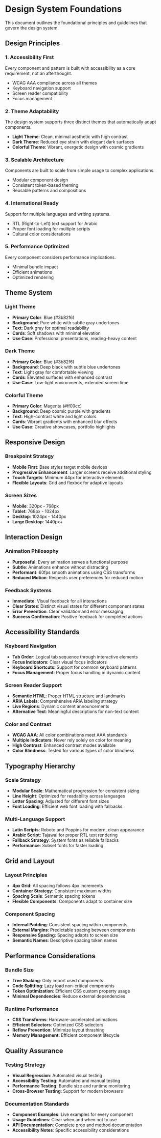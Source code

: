 # Design System Foundations

This document outlines the foundational principles and guidelines that govern the design system.

## Design Principles

### 1. Accessibility First
Every component and pattern is built with accessibility as a core requirement, not an afterthought.
- WCAG AAA compliance across all themes
- Keyboard navigation support
- Screen reader compatibility
- Focus management

### 2. Theme Adaptability
The design system supports three distinct themes that automatically adapt components.
- **Light Theme**: Clean, minimal aesthetic with high contrast
- **Dark Theme**: Reduced eye strain with elegant dark surfaces
- **Colorful Theme**: Vibrant, energetic design with cosmic gradients

### 3. Scalable Architecture
Components are built to scale from simple usage to complex applications.
- Modular component design
- Consistent token-based theming
- Reusable patterns and compositions

### 4. International Ready
Support for multiple languages and writing systems.
- RTL (Right-to-Left) text support for Arabic
- Proper font loading for multiple scripts
- Cultural color considerations

### 5. Performance Optimized
Every component considers performance implications.
- Minimal bundle impact
- Efficient animations
- Optimized rendering

## Theme System

### Light Theme
- **Primary Color**: Blue (#3b82f6)
- **Background**: Pure white with subtle gray undertones
- **Text**: Dark gray for optimal readability
- **Cards**: Soft shadows with minimal elevation
- **Use Case**: Professional presentations, reading-heavy content

### Dark Theme  
- **Primary Color**: Blue (#3b82f6) 
- **Background**: Deep black with subtle blue undertones
- **Text**: Light gray for comfortable viewing
- **Cards**: Elevated surfaces with enhanced contrast
- **Use Case**: Low-light environments, extended screen time

### Colorful Theme
- **Primary Color**: Magenta (#ff00cc)
- **Background**: Deep cosmic purple with gradients
- **Text**: High-contrast white and light colors
- **Cards**: Vibrant gradients with enhanced blur effects
- **Use Case**: Creative showcases, portfolio highlights

## Responsive Design

### Breakpoint Strategy
- **Mobile First**: Base styles target mobile devices
- **Progressive Enhancement**: Larger screens receive additional styling
- **Touch Targets**: Minimum 44px for interactive elements
- **Flexible Layouts**: Grid and flexbox for adaptive layouts

### Screen Sizes
- **Mobile**: 320px - 768px
- **Tablet**: 768px - 1024px  
- **Desktop**: 1024px - 1440px
- **Large Desktop**: 1440px+

## Interaction Design

### Animation Philosophy
- **Purposeful**: Every animation serves a functional purpose
- **Subtle**: Animations enhance without distracting
- **Performant**: 60fps smooth animations using CSS transforms
- **Reduced Motion**: Respects user preferences for reduced motion

### Feedback Systems
- **Immediate**: Visual feedback for all interactions
- **Clear States**: Distinct visual states for different component states
- **Error Prevention**: Clear validation and error messaging
- **Success Confirmation**: Positive feedback for completed actions

## Accessibility Standards

### Keyboard Navigation
- **Tab Order**: Logical tab sequence through interactive elements
- **Focus Indicators**: Clear visual focus indicators
- **Keyboard Shortcuts**: Support for common keyboard patterns
- **Focus Management**: Proper focus handling in dynamic content

### Screen Reader Support
- **Semantic HTML**: Proper HTML structure and landmarks
- **ARIA Labels**: Comprehensive ARIA labeling strategy
- **Live Regions**: Dynamic content announcements
- **Alternative Text**: Meaningful descriptions for non-text content

### Color and Contrast
- **WCAG AAA**: All color combinations meet AAA standards
- **Multiple Indicators**: Never rely solely on color for meaning
- **High Contrast**: Enhanced contrast modes available
- **Color Blindness**: Tested for various types of color blindness

## Typography Hierarchy

### Scale Strategy
- **Modular Scale**: Mathematical progression for consistent sizing
- **Line Height**: Optimized for readability across languages
- **Letter Spacing**: Adjusted for different font sizes
- **Font Loading**: Efficient web font loading with fallbacks

### Multi-Language Support
- **Latin Scripts**: Roboto and Poppins for modern, clean appearance
- **Arabic Script**: Tajawal for proper RTL text rendering
- **Fallback Strategy**: System fonts as reliable fallbacks
- **Performance**: Subset fonts for faster loading

## Grid and Layout

### Layout Principles
- **4px Grid**: All spacing follows 4px increments
- **Container Strategy**: Consistent maximum widths
- **Spacing Scale**: Semantic spacing tokens
- **Flexible Components**: Components adapt to container size

### Component Spacing
- **Internal Padding**: Consistent spacing within components
- **External Margins**: Predictable spacing between components
- **Responsive Spacing**: Spacing adapts to screen size
- **Semantic Names**: Descriptive spacing token names

## Performance Considerations

### Bundle Size
- **Tree Shaking**: Only import used components
- **Code Splitting**: Lazy load non-critical components
- **Token Optimization**: Efficient CSS custom property usage
- **Minimal Dependencies**: Reduce external dependencies

### Runtime Performance
- **CSS Transforms**: Hardware-accelerated animations
- **Efficient Selectors**: Optimized CSS selectors
- **Reflow Prevention**: Minimize layout thrashing
- **Memory Management**: Efficient component lifecycle

## Quality Assurance

### Testing Strategy
- **Visual Regression**: Automated visual testing
- **Accessibility Testing**: Automated and manual testing
- **Performance Testing**: Bundle size and runtime monitoring
- **Cross-Browser Testing**: Support for modern browsers

### Documentation Standards
- **Component Examples**: Live examples for every component
- **Usage Guidelines**: Clear when and when not to use
- **API Documentation**: Complete prop and method documentation
- **Accessibility Notes**: Specific accessibility considerations
